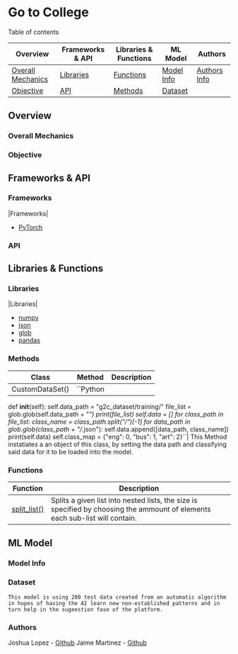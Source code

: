 # Go to College
 Table of contents

|Overview|Frameworks & API|Libraries & Functions|ML Model|Authors|
|--------|----------------|-------------------|--------|-------|
|[Overall Mechanics](#overall-mechanics)|[Libraries](#libraries)|[Functions](#functions)|[Model Info](#model-info)|[Authors Info](#authors)|
|[Objective](#objective)|[API](#api)|[Methods](#methods)|[Dataset](#dataset)||


## Overview

### Overall Mechanics

### Objective

## Frameworks & API

### Frameworks

|Frameworks|
* [PyTorch](https://pytorch.org/)

### API

## Libraries & Functions

### Libraries

|Libraries|
* [numpy](https://numpy.org/)
* [json](https://www.json.org/json-en.html)
* [glob](https://docs.python.org/3/library/glob.html)
* [pandas](https://pandas.pydata.org/)

### Methods

|Class|Method|Description|
|-----|------|-----------|
|CustomDataSet()|<div>``Python
def __init__(self):
        self.data_path = "g2c_dataset/training/"
        file_list = glob.glob(self.data_path + "*")
        print(file_list)
        self.data = []
        for class_path in file_list:
            class_name = class_path.split("/")[-1]
            for data_path in glob.glob(class_path + "/*.json"):
                self.data.append([data_path, class_name])
        print(self.data)
        self.class_map = {"eng": 0, "bus": 1, "art": 2}``</div>| This Method instatiates a an object of this class, by setting the data path and classifying said data for it to be loaded into the model.
### Functions

|Function|Description|
|--------|-----------|
|[split\_list()](/main.py)|Splits a given list into nested lists, the size is specified by choosing the ammount of elements each sub-list will contain.|

## ML Model

### Model Info

### Dataset

	This model is using 200 test data created from an automatic algorithm in hopes of having the AI learn new non-established patterns and in turn help in the sugeestion fase of the platform.

### Authors

Joshua Lopez - [Github](https://github.com/Lohkrii)
Jaime Martinez - [Github](https://github.com/jemn21819)
